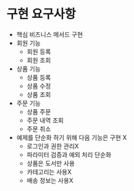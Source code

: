 # 구현 요구사항

- 핵심 비즈니스 메서드 구현
- 회원 기능
  - 회원 등록
  - 회원 조회
- 상품 기능
  - 상품 등록
  - 상품 수정
  - 상품 조회
- 주문 기능
  - 상품 주문
  - 주문 내역 조회
  - 주문 취소
- 예제를 단순화 하기 위해 다음 기능은 구현 X
  - 로그인과 권한 관리X
  - 파라미터 검증과 예외 처리 단순화
  - 상품은 도서만 사용
  - 카테고리는 사용X
  - 배송 정보는 사용X
